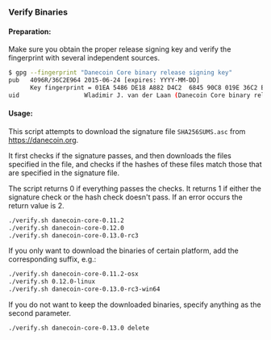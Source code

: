 ### Verify Binaries

#### Preparation:

Make sure you obtain the proper release signing key and verify the fingerprint with several independent sources.

```sh
$ gpg --fingerprint "Danecoin Core binary release signing key"
pub   4096R/36C2E964 2015-06-24 [expires: YYYY-MM-DD]
      Key fingerprint = 01EA 5486 DE18 A882 D4C2  6845 90C8 019E 36C2 E964
uid                  Wladimir J. van der Laan (Danecoin Core binary release signing key) <laanwj@gmail.com>
```

#### Usage:

This script attempts to download the signature file `SHA256SUMS.asc` from https://danecoin.org.

It first checks if the signature passes, and then downloads the files specified in the file, and checks if the hashes of these files match those that are specified in the signature file.

The script returns 0 if everything passes the checks. It returns 1 if either the signature check or the hash check doesn't pass. If an error occurs the return value is 2.


```sh
./verify.sh danecoin-core-0.11.2
./verify.sh danecoin-core-0.12.0
./verify.sh danecoin-core-0.13.0-rc3
```

If you only want to download the binaries of certain platform, add the corresponding suffix, e.g.:

```sh
./verify.sh danecoin-core-0.11.2-osx
./verify.sh 0.12.0-linux
./verify.sh danecoin-core-0.13.0-rc3-win64
```

If you do not want to keep the downloaded binaries, specify anything as the second parameter.

```sh
./verify.sh danecoin-core-0.13.0 delete
```
